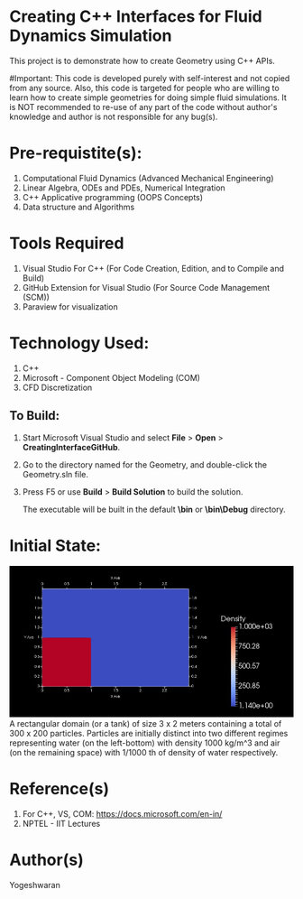 # Creating C++ Interfaces for Fluid Dynamics Simulation
This project is to demonstrate how to create Geometry using C++ APIs. 

#Important:
This code is developed purely with self-interest and not copied from any source.
Also, this code is targeted for people who are willing to learn how to create simple geometries for doing simple fluid simulations.
It is NOT recommended to re-use of any part of the code without author's knowledge and author is not responsible for any bug(s).

# Pre-requistite(s):
1) Computational Fluid Dynamics (Advanced Mechanical Engineering)
2) Linear Algebra, ODEs and PDEs, Numerical Integration 
3) C++ Applicative programming (OOPS Concepts)
4) Data structure and Algorithms

# Tools Required
1) Visual Studio For C++ (For Code Creation, Edition, and to Compile and Build)
2) GitHub Extension for Visual Studio (For Source Code Management (SCM))
3) Paraview for visualization

# Technology Used:
1) C++ 
2) Microsoft - Component Object Modeling (COM)
3) CFD Discretization

To Build:
----------------
1.  Start Microsoft Visual Studio and select **File** \> **Open** \> **CreatingInterfaceGitHub**.
2.  Go to the directory named for the Geometry, and double-click the Geometry.sln file.
3.  Press F5 or use **Build** \> **Build Solution** to build the solution.

    The executable will be built in the default **\\bin** or **\\bin\\Debug** directory.

# Initial State:
![Density](Output/Density.JPG "Initial Condition Screenshot")
A rectangular domain (or a tank) of size 3 x 2 meters containing a total of 300 x  200 particles.
Particles are initially distinct into two different regimes representing water (on the left-bottom) with density 1000 kg/m^3 
and air (on the remaining space) with 1/1000 th of density of water respectively.

# Reference(s)
1) For C++, VS, COM: https://docs.microsoft.com/en-in/
2) NPTEL - IIT Lectures

# Author(s)
Yogeshwaran

